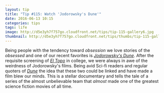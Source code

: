 ```yaml
---
layout: tip
title: "Tip #115: Watch 'Jodorowsky's Dune'"
date: 2016-06-13 10:15
categories: tips
tags: life
image: http://d5e3yh7f757go.cloudfront.net/tips/tip-115-gallery6.jpg
thumbnail: http://d5e3yh7f757go.cloudfront.net/tips/thumbs/tip-115-gallery6.jpg
---
```


Being people with the tendency toward _obsession_ we love stories of the _obsessed_ and one of our recent favorites is [_Jodorowsky's Dune_](http://jodorowskysdune.com/). After the requisite screening of [_El Topo_](http://amzn.to/1UqcVIB) in college, we were always in awe of the weirdness of Jodorowsky's films. Being avid Sci-fi readers and regular quoters of [_Dune_](http://amzn.to/234PcQh) the idea that these two could be linked and have made a film blew our minds. This is a stellar documentary and tells the tale of a series of the almost unbelievable team that _almost_ made one of the greatest science fiction movies of all time.